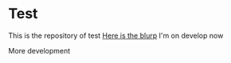 # Test
This is the repository of test
[Here is the blurp](blurp.md)
I'm on develop now

More development
